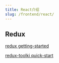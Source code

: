 ```yaml
---
title: React介绍
slug: /frontend/react/
---
```


## Redux

[redux getting-started](https://redux.js.org/introduction/getting-started)

[redux-toolki quick-start](https://redux-toolkit.js.org/introduction/quick-start)

